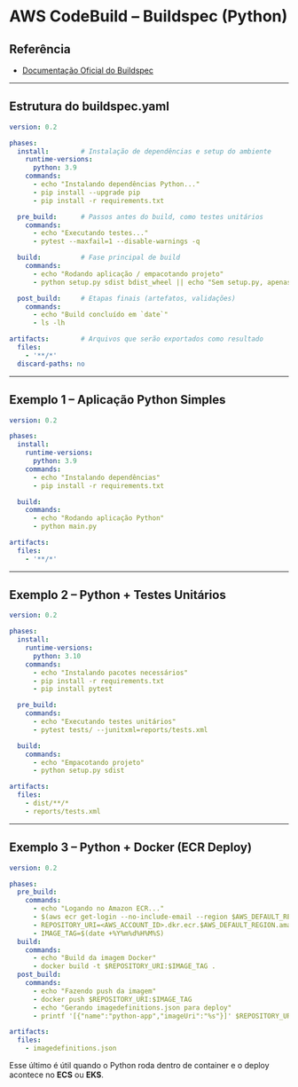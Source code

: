 # AWS CodeBuild – Buildspec (Python)

## Referência

* [Documentação Oficial do Buildspec](https://docs.aws.amazon.com/codebuild/latest/userguide/build-spec-ref.html)

---

## Estrutura do **buildspec.yaml**

```yaml
version: 0.2

phases:
  install:        # Instalação de dependências e setup do ambiente
    runtime-versions:
      python: 3.9
    commands:
      - echo "Instalando dependências Python..."
      - pip install --upgrade pip
      - pip install -r requirements.txt

  pre_build:      # Passos antes do build, como testes unitários
    commands:
      - echo "Executando testes..."
      - pytest --maxfail=1 --disable-warnings -q

  build:          # Fase principal de build
    commands:
      - echo "Rodando aplicação / empacotando projeto"
      - python setup.py sdist bdist_wheel || echo "Sem setup.py, apenas rodando script"

  post_build:     # Etapas finais (artefatos, validações)
    commands:
      - echo "Build concluído em `date`"
      - ls -lh

artifacts:        # Arquivos que serão exportados como resultado
  files:
    - '**/*'
  discard-paths: no
```

---

## Exemplo 1 – Aplicação Python Simples

```yaml
version: 0.2

phases:
  install:
    runtime-versions:
      python: 3.9
    commands:
      - echo "Instalando dependências"
      - pip install -r requirements.txt

  build:
    commands:
      - echo "Rodando aplicação Python"
      - python main.py

artifacts:
  files:
    - '**/*'
```

---

## Exemplo 2 – Python + Testes Unitários

```yaml
version: 0.2

phases:
  install:
    runtime-versions:
      python: 3.10
    commands:
      - echo "Instalando pacotes necessários"
      - pip install -r requirements.txt
      - pip install pytest

  pre_build:
    commands:
      - echo "Executando testes unitários"
      - pytest tests/ --junitxml=reports/tests.xml

  build:
    commands:
      - echo "Empacotando projeto"
      - python setup.py sdist

artifacts:
  files:
    - dist/**/*
    - reports/tests.xml
```

---

## Exemplo 3 – Python + Docker (ECR Deploy)

```yaml
version: 0.2

phases:
  pre_build:
    commands:
      - echo "Logando no Amazon ECR..."
      - $(aws ecr get-login --no-include-email --region $AWS_DEFAULT_REGION)
      - REPOSITORY_URI=<AWS_ACCOUNT_ID>.dkr.ecr.$AWS_DEFAULT_REGION.amazonaws.com/meu-repo-python
      - IMAGE_TAG=$(date +%Y%m%d%H%M%S)
  build:
    commands:
      - echo "Build da imagem Docker"
      - docker build -t $REPOSITORY_URI:$IMAGE_TAG .
  post_build:
    commands:
      - echo "Fazendo push da imagem"
      - docker push $REPOSITORY_URI:$IMAGE_TAG
      - echo "Gerando imagedefinitions.json para deploy"
      - printf '[{"name":"python-app","imageUri":"%s"}]' $REPOSITORY_URI:$IMAGE_TAG > imagedefinitions.json

artifacts:
  files:
    - imagedefinitions.json
```

Esse último é útil quando o Python roda dentro de container e o deploy acontece no **ECS** ou **EKS**.
